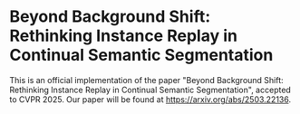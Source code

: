 # Beyond Background Shift: Rethinking Instance Replay in Continual Semantic Segmentation
This is an official implementation of the paper "Beyond Background Shift: Rethinking Instance Replay in Continual Semantic Segmentation", accepted to CVPR 2025.
Our paper will be found at https://arxiv.org/abs/2503.22136.

